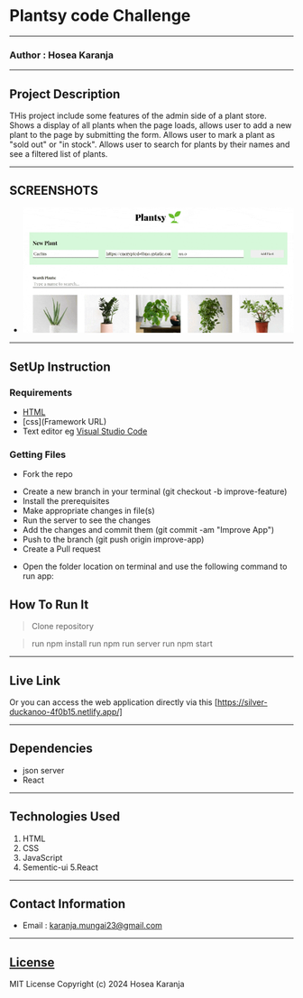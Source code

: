 # Plantsy code Challenge
*****
### Author : Hosea Karanja

****
## Project Description
THis project include some features of the admin side of a plant store. Shows a display of all plants when the page loads, allows user to add a new plant to the page by submitting the form. Allows user to mark a plant as "sold out" or "in stock". Allows user to search for plants by their names and see a filtered list of plants. 


******

## SCREENSHOTS
- ![Screenshot 2023-03-10 at 3 18 17 PM](https://raw.githubusercontent.com/karanja-23/myImage2/refs/heads/main/plantsy.gif)


********
## SetUp Instruction
### Requirements
* [HTML](html.com)
* [css](Framework URL)
* Text editor eg [Visual Studio Code](https://code.visualstudio.com/download)

### Getting Files
* Fork the repo
- Create a new branch in your terminal (git checkout -b improve-feature)
- Install the prerequisites
- Make appropriate changes in file(s)
- Run the server to see the changes
- Add the changes and commit them (git commit -am "Improve App")
- Push to the branch (git push origin improve-app)
- Create a Pull request
* Open the folder location on terminal and use the following command to run app:

## How To Run It
>  Clone repository

> run npm install
>run npm run server
> run npm start
*****
## Live Link
Or you can access the web application directly via this [https://silver-duckanoo-4f0b15.netlify.app/]
*****
## Dependencies

- json server
- React

*****

## Technologies Used
1. HTML
2. CSS
3. JavaScript
4. Sementic-ui
5.React
*****
## Contact Information
* Email : karanja.mungai23@gmail.com
*****
## [License](LICENSE)
MIT License
Copyright (c) 2024 Hosea Karanja